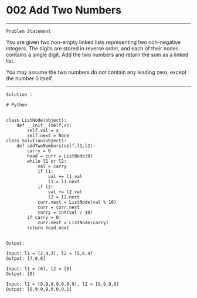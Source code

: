 # 002 Add Two Numbers

* * *
``Problem Statement``
  
<p>
You are given two non-empty linked lists representing two non-negative integers. The digits are stored in reverse order, and each of their nodes contains a single digit. Add the two numbers and return the sum as a linked list.

You may assume the two numbers do not contain any leading zero, except the number 0 itself.

</p>

***

`Solution :`

```
# Python


class ListNode(object):
    def __init__(self,x):
        self.val = x
        self.next = None
class Solution(object):
    def addTwoNumbers(self,l1,l2):
        carry = 0 
        head = curr = ListNode(0)
        while l1 or l2:
            val = carry
            if l1:
                val += l1.val
                l1 = l1.next
            if l2:
                val += l2.val
                l2 = l2.next
            curr.next = ListNode(val % 10)
            curr = curr.next
            carry = int(val / 10)
        if carry > 0:
            curr.next = ListNode(carry)
        return head.next
        

```

`Output:`

```
Input: l1 = [2,4,3], l2 = [5,6,4]
Output: [7,0,8]
```

```
Input: l1 = [0], l2 = [0]
Output: [0]
```

```
Input: l1 = [9,9,9,9,9,9,9], l2 = [9,9,9,9]
Output: [8,9,9,9,0,0,0,1] 
```
